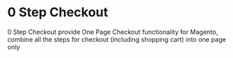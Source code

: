 0 Step Checkout
=============

0 Step Checkout provide One Page Checkout functionality for Magento, combine all the steps for checkout (including shopping cart) into one page only
